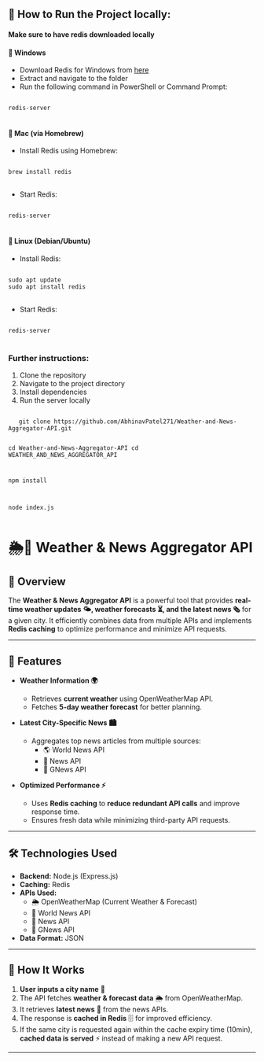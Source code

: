 <h2>🚀 How to Run the Project locally:</h2>

<h4>Make sure to have redis downloaded locally</h4>
<h4>🔹 Windows</h4> <ul> <li>Download Redis for Windows from <a href="https://github.com/microsoft/redis/releases">here</a></li> <li>Extract and navigate to the folder</li> <li>Run the following command in PowerShell or Command Prompt:</li> </ul>
<pre>
<code>
redis-server
</code>
</pre>
<h4>🔹 Mac (via Homebrew)</h4> <ul> <li>Install Redis using Homebrew:</li> </ul>
<pre>
<code>
brew install redis
</code>
</pre>
<ul> <li>Start Redis:</li> </ul>
<pre>
<code>
redis-server
</code>
</pre>

<h4>🔹 Linux (Debian/Ubuntu)</h4> <ul> <li>Install Redis:</li> </ul>
<pre>
<code>
sudo apt update
sudo apt install redis
</code>
</pre>
<ul> <li>Start Redis:</li> </ul>
<pre>
<code>
redis-server
</code>
</pre>

<h3>Further instructions: </h3>
<ol>
   <li>Clone the repository</li>
   <li>Navigate to the project directory</li>
   <li>Install dependencies</li>
   <li>Run the server locally</li>
</ol>
<pre>
<code>
   git clone https://github.com/AbhinavPatel271/Weather-and-News-Aggregator-API.git

   cd Weather-and-News-Aggregator-API
   cd WEATHER_AND_NEWS_AGGREGATOR_API

   npm install

   node index.js
</code>
</pre>





# 🌦️📰 Weather & News Aggregator API

## 📌 Overview
The **Weather & News Aggregator API** is a powerful tool that provides **real-time weather updates 🌤️, weather forecasts ⏳, and the latest news 🗞️** for a given city. It efficiently combines data from multiple APIs and implements **Redis caching** to optimize performance and minimize API requests.

---

## 🚀 Features
- **Weather Information 🌍**
  - Retrieves **current weather** using OpenWeatherMap API.
  - Fetches **5-day weather forecast** for better planning.
  
- **Latest City-Specific News 🏙️**
  - Aggregates top news articles from multiple sources:
    - 🌎 World News API
    - 📰 News API
    - 📢 GNews API

- **Optimized Performance ⚡**
  - Uses **Redis caching** to **reduce redundant API calls** and improve response time.
  - Ensures fresh data while minimizing third-party API requests.

---

## 🛠️ Technologies Used
- **Backend:** Node.js (Express.js)
- **Caching:** Redis
- **APIs Used:**
  - 🌦️ OpenWeatherMap (Current Weather & Forecast)
  - 📰 World News API
  - 📰 News API
  - 📰 GNews API
- **Data Format:** JSON

---

## 📌 How It Works
1. **User inputs a city name** 🌆
2. The API fetches **weather & forecast data** 🌦️ from OpenWeatherMap.
3. It retrieves **latest news** 📰 from the news APIs.
4. The response is **cached in Redis** 🗄️ for improved efficiency.
5. If the same city is requested again within the cache expiry time (10min), **cached data is served** ⚡ instead of making a new API request.

---

